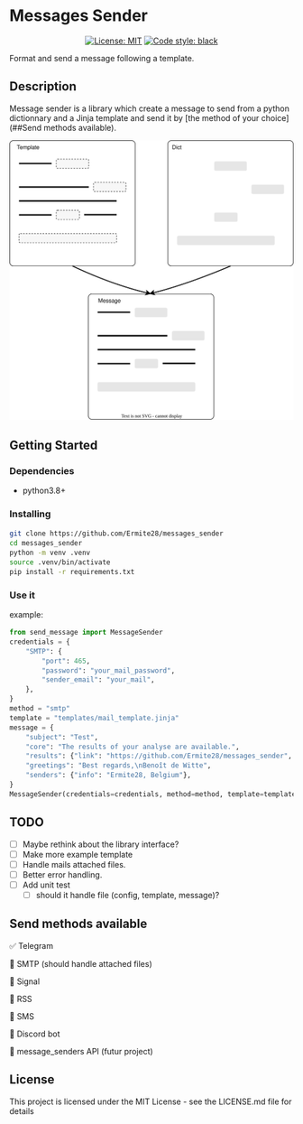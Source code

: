 # Messages Sender

<p align="center">
<a href="https://github.com/psf/black/blob/main/LICENSE"><img alt="License: MIT" src="https://black.readthedocs.io/en/stable/_static/license.svg"></a>
<a href="https://github.com/psf/black"><img alt="Code style: black" src="https://img.shields.io/badge/code%20style-black-000000.svg"></a>
</p>


Format and send a message following a template.

## Description
Message sender is a library which create a message to send from a python dictionnary and a Jinja template and send it by [the method of your choice](##Send methods available).

<img src=".doc/create_msg.svg" alt="pipeline" style="zoom:60%;" />


## Getting Started

### Dependencies
* python3.8+

### Installing
```bash
git clone https://github.com/Ermite28/messages_sender
cd messages_sender
python -m venv .venv
source .venv/bin/activate
pip install -r requirements.txt
```

### Use it

example:
```python
from send_message import MessageSender
credentials = {
    "SMTP": {
        "port": 465,
        "password": "your_mail_password",
        "sender_email": "your_mail",
    },
}
method = "smtp"
template = "templates/mail_template.jinja"
message = {
    "subject": "Test",
    "core": "The results of your analyse are available.",
    "results": {"link": "https://github.com/Ermite28/messages_sender", "label": "See the result"},
    "greetings": "Best regards,\nBenoît de Witte",
    "senders": {"info": "Ermite28, Belgium"},
}
MessageSender(credentials=credentials, method=method, template=template).send_message("your_email", message=message)

```



## TODO

- [ ] Maybe rethink about the library interface?
- [ ] Make more example template
- [ ] Handle mails attached files.
- [ ] Better error handling.
- [ ] Add unit test
  - [ ] should it handle file (config, template, message)?

## Send methods available

:white_check_mark: Telegram

:large_orange_diamond: SMTP (should handle attached files)

:red_circle: Signal

:red_circle: RSS

:red_circle: SMS

:red_circle: Discord bot


:red_circle: message_senders API (futur project)


## License

This project is licensed under the MIT License - see the LICENSE.md file for details
